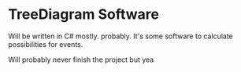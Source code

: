 # TreeDiagram Software
Will be written in C# mostly. probably.
It's some software to calculate possibilities for events.

Will probably never finish the project but yea
